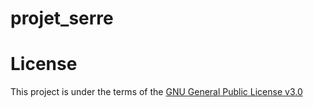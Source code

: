 # projet_serre



# License 
This project is under the terms of the [GNU General Public License v3.0](https://www.gnu.org/licenses/gpl-3.0.en.html)
